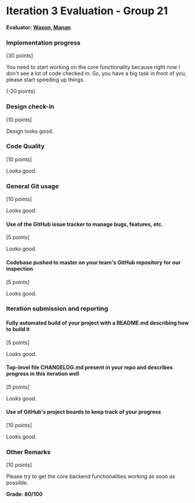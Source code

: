 # Iteration 3 Evaluation - Group 21

**Evaluator: [Wason, Manan](mailto:mwason1@jhu.edu)**

### Implementation progress
[30 points] 

You need to start working on the core functionality because right now I don't see a lot of code checked in. So, you have a big task in front of you, please start speeding up things.

(-20 points)

### Design check-in
[10 points]

Design looks good.

### Code Quality
[10 points]

Looks good.

### General Git usage
[10 points]

Looks good.

#### Use of the GitHub issue tracker to manage bugs, features, etc.
[5 points]

Looks good.

#### Codebase pushed to master on your team's GitHub repository for our inspection
[5 points]

Looks good.

### Iteration submission and reporting

#### Fully automated build of your project with a README.md describing how to build it
[5 points]

Looks good.

#### Top-level file CHANGELOG.md present in your repo and describes progress in this iteration well
[5 points]

Looks good.

#### Use of GitHub's project boards to keep track of your progress
[10 points]

Looks good.

### Other Remarks
[10 points]

Please try to get the core backend functionalities working as soon as possible.

**Grade: 80/100**

